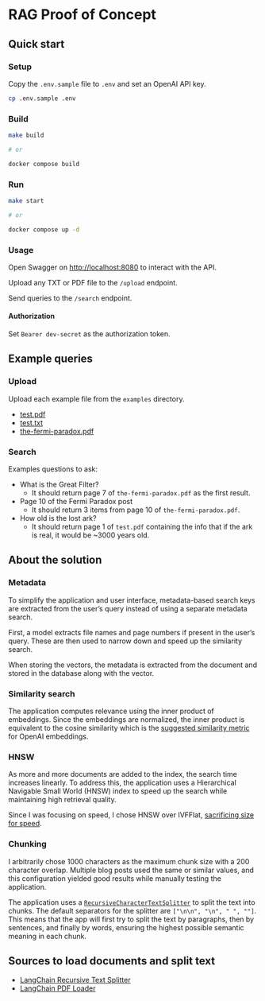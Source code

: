 # RAG Proof of Concept

## Quick start

### Setup

Copy the `.env.sample` file to `.env` and set an OpenAI API key.

```bash
cp .env.sample .env
```

### Build

```bash
make build

# or

docker compose build
```

### Run

```bash
make start

# or

docker compose up -d
```

### Usage

Open Swagger on [http://localhost:8080](http://localhost:8080) to interact with the API.

Upload any TXT or PDF file to the `/upload` endpoint.

Send queries to the `/search` endpoint.

#### Authorization

Set `Bearer dev-secret` as the authorization token.

## Example queries

### Upload

Upload each example file from the `examples` directory.

- [test.pdf](examples/test.pdf)
- [test.txt](examples/test.txt)
- [the-fermi-paradox.pdf](examples/the-fermi-paradox.pdf)

### Search

Examples questions to ask:

- What is the Great Filter?
  + It should return page 7 of `the-fermi-paradox.pdf` as the first result.
- Page 10 of the Fermi Paradox post
  + It should return 3 items from page 10 of `the-fermi-paradox.pdf`.
- How old is the lost ark?
    + It should return page 1 of `test.pdf` containing the info that if the ark is real, it would be ~3000 years old.

## About the solution

### Metadata

To simplify the application and user interface, metadata-based search keys are extracted from the user’s query instead of using a separate metadata search.

First, a model extracts file names and page numbers if present in the user’s query. These are then used to narrow down and speed up the similarity search.

When storing the vectors, the metadata is extracted from the document and stored in the database along with the vector.

### Similarity search

The application computes relevance using the inner product of embeddings. Since the embeddings are normalized, the inner product is equivalent to the cosine similarity which is the [suggested similarity metric](https://help.openai.com/en/articles/6824809-embeddings-frequently-asked-questions) for OpenAI embeddings.

### HNSW

As more and more documents are added to the index, the search time increases linearly. To address this, the application uses a Hierarchical Navigable Small World (HNSW) index to speed up the search while maintaining high retrieval quality.

Since I was focusing on speed, I chose HNSW over IVFFlat, [sacrificing size for speed](https://tembo.io/blog/vector-indexes-in-pgvector).

### Chunking

I arbitrarily chose 1000 characters as the maximum chunk size with a 200 character overlap. Multiple blog posts used the same or similar values, and this configuration yielded good results while manually testing the application.

The application uses a [`RecursiveCharacterTextSplitter`](https://js.langchain.com/docs/how_to/recursive_text_splitter/) to split the text into chunks. The default separators for the splitter are `["\n\n", "\n", " ", ""]`. This means that the app will first try to split the text by paragraphs, then by sentences, and finally by words, ensuring the highest possible semantic meaning in each chunk.

## Sources to load documents and split text

- [LangChain Recursive Text Splitter](https://js.langchain.com/docs/how_to/recursive_text_splitter/)
- [LangChain PDF Loader](https://js.langchain.com/docs/integrations/document_loaders/file_loaders/pdf/)
